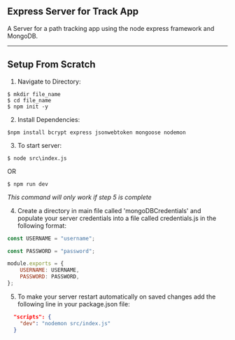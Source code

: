 ## Express Server for Track App

A Server for a path tracking app using the node express framework and MongoDB.

---

## Setup From Scratch

1. Navigate to Directory:

```
$ mkdir file_name
$ cd file_name
$ npm init -y
```

2. Install Dependencies:

```
$npm install bcrypt express jsonwebtoken mongoose nodemon
```

3. To start server:

```
$ node src\index.js
```

OR

```
$ npm run dev
```

_This command will only work if step 5 is complete_

4. Create a directory in main file called 'mongoDBCredentials' and populate your server credentials into a file called credentials.js in the following format:

```javascript
const USERNAME = "username";

const PASSWORD = "password";

module.exports = {
    USERNAME: USERNAME,
    PASSWORD: PASSWORD,
};
```

5. To make your server restart automatically on saved changes add the following line in your package.json file:

```json
  "scripts": {
    "dev": "nodemon src/index.js"
  }
```
